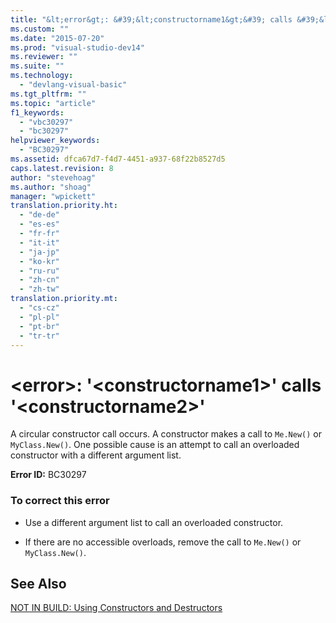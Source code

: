 ```yaml
---
title: "&lt;error&gt;: &#39;&lt;constructorname1&gt;&#39; calls &#39;&lt;constructorname2&gt;&#39;"
ms.custom: ""
ms.date: "2015-07-20"
ms.prod: "visual-studio-dev14"
ms.reviewer: ""
ms.suite: ""
ms.technology: 
  - "devlang-visual-basic"
ms.tgt_pltfrm: ""
ms.topic: "article"
f1_keywords: 
  - "vbc30297"
  - "bc30297"
helpviewer_keywords: 
  - "BC30297"
ms.assetid: dfca67d7-f4d7-4451-a937-68f22b8527d5
caps.latest.revision: 8
author: "stevehoag"
ms.author: "shoag"
manager: "wpickett"
translation.priority.ht: 
  - "de-de"
  - "es-es"
  - "fr-fr"
  - "it-it"
  - "ja-jp"
  - "ko-kr"
  - "ru-ru"
  - "zh-cn"
  - "zh-tw"
translation.priority.mt: 
  - "cs-cz"
  - "pl-pl"
  - "pt-br"
  - "tr-tr"
---
```

# &lt;error&gt;: &#39;&lt;constructorname1&gt;&#39; calls &#39;&lt;constructorname2&gt;&#39;
A circular constructor call occurs. A constructor makes a call to `Me.New()` or `MyClass.New()`. One possible cause is an attempt to call an overloaded constructor with a different argument list.  
  
 **Error ID:** BC30297  
  
### To correct this error  
  
-   Use a different argument list to call an overloaded constructor.  
  
-   If there are no accessible overloads, remove the call to `Me.New()` or `MyClass.New()`.  
  
## See Also  
 [NOT IN BUILD: Using Constructors and Destructors](http://msdn.microsoft.com/en-us/548eebe1-86c4-4377-b2f5-447cb8be3d90)